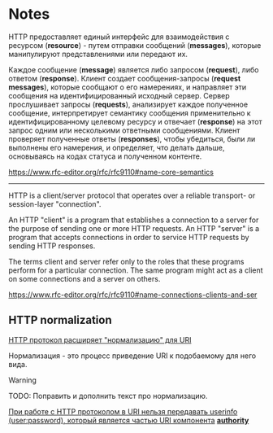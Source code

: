 # Notes

HTTP предоставляет единый интерфейс для взаимодействия с ресурсом (**resource**) - путем отправки сообщений (**messages**), которые манипулируют представлениями или передают их.

Каждое сообщение (**message**) является либо запросом (**request**), либо ответом (**response**). Клиент создает сообщения-запросы (**request messages**), которые сообщают о его намерениях, и направляет эти сообщения на идентифицированный исходный сервер. Сервер прослушивает запросы (**requests**), анализирует каждое полученное сообщение, интерпретирует семантику сообщения применительно к идентифицированному целевому ресурсу и отвечает (**response**) на этот запрос одним или несколькими ответными сообщениями. Клиент проверяет полученные ответы (**responses**), чтобы убедиться, были ли выполнены его намерения, и определяет, что делать дальше, основываясь на кодах статуса и полученном контенте.

https://www.rfc-editor.org/rfc/rfc9110#name-core-semantics

___

HTTP is a client/server protocol that operates over a reliable transport- or session-layer "connection".

An HTTP "client" is a program that establishes a connection to a server for the purpose of sending one or more HTTP requests. An HTTP "server" is a program that accepts connections in order to service HTTP requests by sending HTTP responses.

The terms client and server refer only to the roles that these programs perform for a particular connection. The same program might act as a client on some connections and a server on others.

https://www.rfc-editor.org/rfc/rfc9110#name-connections-clients-and-ser



## HTTP normalization

[HTTP протокол расширяет "нормализацию" для URI](https://www.rfc-editor.org/rfc/rfc9110#name-https-normalization-and-com)

Нормализация - это процесс приведение URI к подобаемому для него вида.

> [!Warning]
> TODO: Поправить и дополнить текст про нормализацию.

[При работе с HTTP протоколом в URI нельзя передавать userinfo (user:password), который является частью URI компонента](https://www.rfc-editor.org/rfc/rfc9110#section-4.2.4) [**authority**](https://www.rfc-editor.org/rfc/rfc3986#section-3.2)
